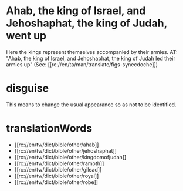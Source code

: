 # Ahab, the king of Israel, and Jehoshaphat, the king of Judah, went up

Here the kings represent themselves accompanied by their armies. AT: "Ahab, the king of Israel, and Jehoshaphat, the king of Judah led their armies up" (See: [[rc://en/ta/man/translate/figs-synecdoche]])

# disguise

This means to change the usual appearance so as not to be identified.

# translationWords

* [[rc://en/tw/dict/bible/other/ahab]]
* [[rc://en/tw/dict/bible/other/jehoshaphat]]
* [[rc://en/tw/dict/bible/other/kingdomofjudah]]
* [[rc://en/tw/dict/bible/other/ramoth]]
* [[rc://en/tw/dict/bible/other/gilead]]
* [[rc://en/tw/dict/bible/other/royal]]
* [[rc://en/tw/dict/bible/other/robe]]